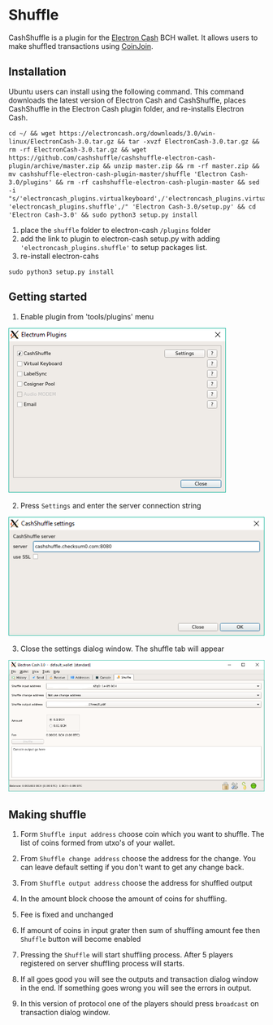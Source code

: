 # Shuffle

CashShuffle is a plugin for the [Electron Cash](https://electroncash.org/) BCH wallet. It allows users to make shuffled transactions using [CoinJoin](https://en.wikipedia.org/wiki/CoinJoin).

## Installation

Ubuntu users can install using the following command. This command downloads the latest version of Electron Cash and CashShuffle, places CashShuffle in the Electron Cash plugin folder, and re-installs Electron Cash.

```
cd ~/ && wget https://electroncash.org/downloads/3.0/win-linux/ElectronCash-3.0.tar.gz && tar -xvzf ElectronCash-3.0.tar.gz && rm -rf ElectronCash-3.0.tar.gz && wget https://github.com/cashshuffle/cashshuffle-electron-cash-plugin/archive/master.zip && unzip master.zip && rm -rf master.zip && mv cashshuffle-electron-cash-plugin-master/shuffle 'Electron Cash-3.0/plugins' && rm -rf cashshuffle-electron-cash-plugin-master && sed -i "s/'electroncash_plugins.virtualkeyboard',/'electroncash_plugins.virtualkeyboard', 'electroncash_plugins.shuffle',/" 'Electron Cash-3.0/setup.py' && cd 'Electron Cash-3.0' && sudo python3 setup.py install
```

1. place the `shuffle` folder to electron-cash `/plugins` folder
2. add the link to plugin to electron-cash setup.py with adding `'electroncash_plugins.shuffle'` to setup packages list.
3. re-install electron-cahs

```
sudo python3 setup.py install
```
## Getting started

1. Enable plugin from 'tools/plugins' menu

![Settings](/images/settings.png)

2. Press `Settings` and enter the server connection string

![Server settings](/images/server_settings.png)

3. Close the settings dialog window. The shuffle tab will appear

![Server settings](/images/shuffle_tab.png)

## Making shuffle

1. Form `Shuffle input address` choose coin which you want to shuffle. The list of coins formed from utxo's of your wallet.

2. From `Shuffle change address` choose the address for the change. You can leave default setting if you don't want to get any change back.

3. From `Shuffle output address` choose the address for shuffled output

4. In the amount block choose the amount of coins for shuffling.

5. Fee is fixed and unchanged  

6. If amount of coins in input grater then sum of shuffling amount fee then `Shuffle` button will become enabled

7. Pressing the `Shuffle` will start shuffling process. After 5 players registered on server shuffling process will starts.

8. If all goes good you will see the outputs and transaction dialog window in the end. If something goes wrong you will see the errors in output.

9. In this version of protocol one of the players should press `broadcast` on transaction dialog window.    
